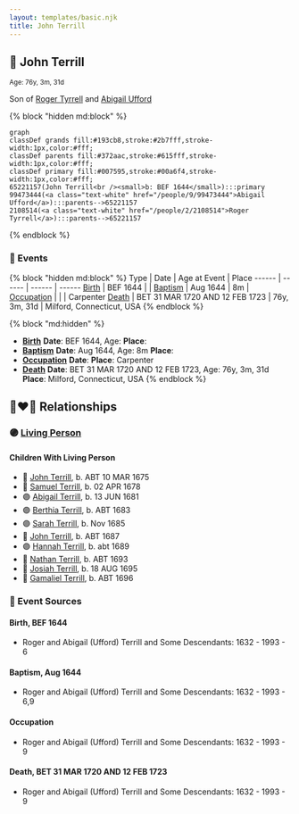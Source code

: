 ```yaml
---
layout: templates/basic.njk
title: John Terrill
---
```

## 🔵 John Terrill
<small>Age: 76y, 3m, 31d</small>

Son of [Roger Tyrrell](/people/2/2108514) and [Abigail Ufford](/people/9/99473444)

{% block "hidden md:block" %}
```mermaid
graph
classDef grands fill:#193cb8,stroke:#2b7fff,stroke-width:1px,color:#fff;
classDef parents fill:#372aac,stroke:#615fff,stroke-width:1px,color:#fff;
classDef primary fill:#007595,stroke:#00a6f4,stroke-width:1px,color:#fff;
65221157(John Terrill<br /><small>b: BEF 1644</small>):::primary
99473444(<a class="text-white" href="/people/9/99473444">Abigail Ufford</a>):::parents-->65221157
2108514(<a class="text-white" href="/people/2/2108514">Roger Tyrrell</a>):::parents-->65221157
```
{% endblock %}

### 📆 Events

{% block "hidden md:block" %}
Type | Date | Age at Event | Place
------ | ------ | ------ | ------
[Birth](#event-event-2) | BEF 1644 |  |
[Baptism](#event-event-0) | Aug 1644 | 8m |
[Occupation](#event-event-1) |  |  | Carpenter
[Death](#event-event-5) | BET 31 MAR 1720 AND 12 FEB 1723 | 76y, 3m, 31d | Milford, Connecticut, USA
{% endblock %}

{% block "md:hidden" %}
- **[Birth](#event-event-2)**
**Date**: BEF 1644, Age:
**Place**:
- **[Baptism](#event-event-0)**
**Date**: Aug 1644, Age: 8m
**Place**:
- **[Occupation](#event-event-1)**
**Date**:
**Place**: Carpenter
- **[Death](#event-event-5)**
**Date**: BET 31 MAR 1720 AND 12 FEB 1723, Age: 76y, 3m, 31d
**Place**: Milford, Connecticut, USA
{% endblock %}

## 👩‍❤️‍👨 Relationships

### 🟣 [Living Person](/people/4/48582652)

#### Children With Living Person
* 🔵 [John Terrill](/people/7/7349384), b. ABT 10 MAR 1675
* 🔵 [Samuel Terrill](/people/7/74196422), b. 02 APR 1678
* 🟣 [Abigail Terrill](/people/9/95305216), b. 13 JUN 1681
* 🟣 [Berthia Terrill](/people/7/78343120), b. ABT 1683
* 🟣 [Sarah Terrill](/people/2/2405910), b. Nov 1685
* 🔵 [John Terrill](/people/1/13695735), b. ABT 1687
* 🟣 [Hannah Terrill](/people/7/73926783), b. abt 1689
* 🔵 [Nathan Terrill](/people/9/9608654), b. ABT 1693
* 🔵 [Josiah Terrill](/people/8/80183041), b. 18 AUG 1695
* 🔵 [Gamaliel Terrill](/people/8/82123968), b. ABT 1696
### 📰 Event Sources

#### <a id="event-event-2"></a> Birth, BEF 1644
* Roger and Abigail (Ufford) Terrill and Some Descendants: 1632 - 1993  - 6

#### <a id="event-event-0"></a> Baptism, Aug 1644
* Roger and Abigail (Ufford) Terrill and Some Descendants: 1632 - 1993  - 6,9

#### <a id="event-event-1"></a> Occupation
* Roger and Abigail (Ufford) Terrill and Some Descendants: 1632 - 1993  - 9

#### <a id="event-event-5"></a> Death, BET 31 MAR 1720 AND 12 FEB 1723
* Roger and Abigail (Ufford) Terrill and Some Descendants: 1632 - 1993  - 9